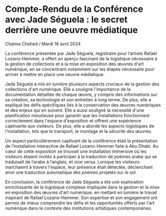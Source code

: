 # Compte-Rendu de la Conférence avec Jade Séguela : le secret derrière une oeuvre médiatique 

Chaima Chahed / Mardi 16 avril 2024


La conférence présentée par Jade Séguela, registraire pour l’artiste Rafael Lozano-Hemmer, a offert un aperçu fascinant de la logistique nécessaire à la gestion de collections et à la mise en exposition des œuvres d'art numérique, en se concentrant notamment sur les étapes nécessaire pour arriver à mettre en place une oeuvre médiatique. 





Jade Séguela a mis en lumière plusieurs aspects cruciaux de la gestion des collections d'art numérique. Elle a souligné l'importance de la documentation détaillée de chaque œuvre, y compris des informations sur sa création, sa technologie et son entretien à long terme. De plus, elle a expliqué les défis spécifiques liés à la conservation des œuvres numériques et des enjeux qui en suivent. Elle a aussi souligné la nécessité d'une planification minutieuse pour garantir que les installations fonctionnent correctement dans l'espace d'exposition et offrent une expérience captivante aux visiteurs. De plus, elle a abordé les aspects logistiques de l'installation, tels que le transport, le montage et la sécurité des œuvres.





Un aspect particulièrement captivant de la conférence était la présentation de l’installation interactive de Rafael Lozano-Hemmer faite à Abu Dhabi. Au cœur de cette exposition se trouvait une installation immersive où les visiteurs étaient invités à participer à la traduction de poèmes arabe qui se traduisait de l’arabe à l’anglais, et vice versa. Lorsque les visiteurs marchaient à travers l'espace, leur présence était détectée, déclenchant ainsi une traduction automatique des poèmes projetés sur le sol. 





En conclusion, la conférence de Jade Séguela a été une exploration enrichissante de la logistique complexe impliquée dans la gestion et la mise en exposition des œuvres d'art numérique, en mettant en lumière le travail inspirant de Rafael Lozano-Hemmer. Son expertise et son engagement ont permis de mieux comprendre les défis et les opportunités offerts par l'art numérique dans le contexte des institutions artistiques contemporaines.


